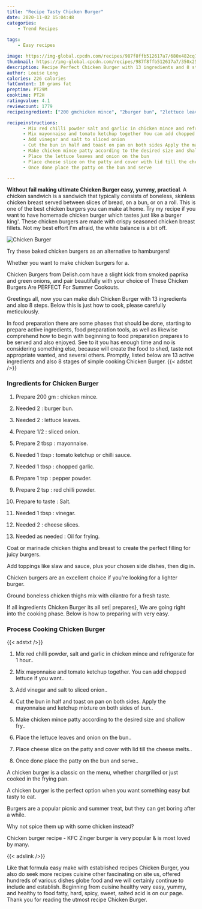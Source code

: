 ```yaml
---
title: "Recipe Tasty Chicken Burger"
date: 2020-11-02 15:04:48
categories:
    - Trend Recipes
    
tags:
    - Easy recipes

image: https://img-global.cpcdn.com/recipes/987f8ffb512617a7/680x482cq70/chicken-burger-recipe-main-photo.jpg
thumbnail: https://img-global.cpcdn.com/recipes/987f8ffb512617a7/350x250cq70/chicken-burger-recipe-main-photo.jpg
description: Recipe Perfect Chicken Burger with 13 ingredients and 8 stages of easy cooking.
author: Louise Long
calories: 226 calories
fatContent: 10 grams fat
preptime: PT29M
cooktime: PT2H
ratingvalue: 4.1
reviewcount: 1779
recipeingredient: ["200 gmchicken mince", "2burger bun", "2lettuce leaves", "1/2sliced onion", "2 tbspmayonnaise", "1 tbsptomato ketchup or chilli sauce", "1 tbspchopped garlic", "1 tsppepper powder", "2 tspred chilli powder", "to tasteSalt", "1 tbspvinegar", "2cheese slices", "as neededOil for frying"]

recipeinstructions: 
      - Mix red chilli powder salt and garlic in chicken mince and refrigerate for 1 hour 
      - Mix mayonnaise and tomato ketchup together You can add chopped lettuce if you want 
      - Add vinegar and salt to sliced onion 
      - Cut the bun in half and toast on pan on both sides Apply the mayonnaise and ketchup mixture on both sides of bun 
      - Make chicken mince patty according to the desired size and shallow fry 
      - Place the lettuce leaves and onion on the bun 
      - Place cheese slice on the patty and cover with lid till the cheese melts 
      - Once done place the patty on the bun and serve

---
```




**Without fail making ultimate Chicken Burger easy, yummy, practical**. A chicken sandwich is a sandwich that typically consists of boneless, skinless chicken breast served between slices of bread, on a bun, or on a roll. This is one of the best chicken burgers you can make at home. Try my recipe if you want to have homemade chicken burger which tastes just like a burger king&#39;. These chicken burgers are made with crispy seasoned chicken breast fillets. Not my best effort I&#39;m afraid, the white balance is a bit off.


![Chicken Burger](https://img-global.cpcdn.com/recipes/987f8ffb512617a7/680x482cq70/chicken-burger-recipe-main-photo.jpg "Chicken Burger")



Try these baked chicken burgers as an alternative to hamburgers!

Whether you want to make chicken burgers for a.

Chicken Burgers from Delish.com have a slight kick from smoked paprika and green onions, and pair beautifully with your choice of These Chicken Burgers Are PERFECT For Summer Cookouts.


Greetings all, now you can make dish Chicken Burger with 13 ingredients and also 8 steps. Below this is just how to cook, please carefully meticulously.

In food preparation there are some phases that should be done, starting to prepare active ingredients, food preparation tools, as well as likewise comprehend how to begin with beginning to food preparation prepares to be served and also enjoyed. See to it you has enough time and no is considering something else, because will create the food to shed, taste not appropriate wanted, and several others. Promptly, listed below are 13 active ingredients and also 8 stages of simple cooking Chicken Burger.
{{< adstxt />}}

### Ingredients for Chicken Burger


1. Prepare 200 gm : chicken mince.

1. Needed 2 : burger bun.

1. Needed 2 : lettuce leaves.

1. Prepare 1/2 : sliced onion.

1. Prepare 2 tbsp : mayonnaise.

1. Needed 1 tbsp : tomato ketchup or chilli sauce.

1. Needed 1 tbsp : chopped garlic.

1. Prepare 1 tsp : pepper powder.

1. Prepare 2 tsp : red chilli powder.

1. Prepare to taste : Salt.

1. Needed 1 tbsp : vinegar.

1. Needed 2 : cheese slices.

1. Needed as needed : Oil for frying.


Coat or marinade chicken thighs and breast to create the perfect filling for juicy burgers.

Add toppings like slaw and sauce, plus your chosen side dishes, then dig in.

Chicken burgers are an excellent choice if you&#39;re looking for a lighter burger.

Ground boneless chicken thighs mix with cilantro for a fresh taste.


If all ingredients Chicken Burger its all set| prepares}, We are going right into the cooking phase. Below is how to preparing with very easy.

### Process Cooking Chicken Burger

{{< adstxt />}}


1. Mix red chilli powder, salt and garlic in chicken mince and refrigerate for 1 hour..



1. Mix mayonnaise and tomato ketchup together. You can add chopped lettuce if you want..



1. Add vinegar and salt to sliced onion..



1. Cut the bun in half and toast on pan on both sides. Apply the mayonnaise and ketchup mixture on both sides of bun..



1. Make chicken mince patty according to the desired size and shallow fry..



1. Place the lettuce leaves and onion on the bun..



1. Place cheese slice on the patty and cover with lid till the cheese melts..



1. Once done place the patty on the bun and serve..




A chicken burger is a classic on the menu, whether chargrilled or just cooked in the frying pan.

A chicken burger is the perfect option when you want something easy but tasty to eat.

Burgers are a popular picnic and summer treat, but they can get boring after a while.

Why not spice them up with some chicken instead?

Chicken burger recipe - KFC Zinger burger is very popular &amp; is most loved by many.


{{< adslink />}}

Like that formula easy make with established recipes Chicken Burger, you also do seek more recipes cuisine other fascinating on site us, offered hundreds of various dishes globe food and we will certainly continue to include and establish. Beginning from cuisine healthy very easy, yummy, and healthy to food fatty, hard, spicy, sweet, salted acid is on our page. Thank you for reading the utmost recipe Chicken Burger.
